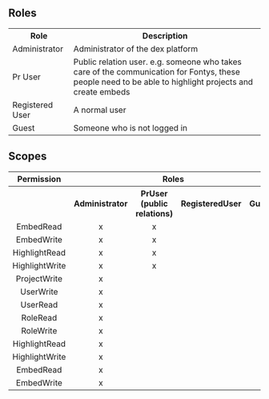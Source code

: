 ## Roles
<table>
   <tr>
    <th>Role</th>
    <th>Description</th>
  </tr>
  <tr>
     <td>Administrator</td>
     <td>Administrator of the dex platform</td>
  </tr>
  <tr>
     <td>Pr User</td>
     <td>Public relation user. e.g. someone who takes care of the communication for Fontys, these people need to be able to highlight projects and create 
     embeds</td>
  </tr>
  <tr>
     <td>Registered User</td>
     <td>A normal user</td>
  </tr>
  <tr>
     <td>Guest</td>
     <td>Someone who is not logged in</td>
  </tr>
</table>

## Scopes

<table>
  <tr>
    <th>Permission</th>
    <th colspan="4">Roles</th>
  </tr>
  <tr>
    <th/>
    <th>Administrator</th>
    <th>PrUser (public relations)</th>
    <th>RegisteredUser</th>
    <th>Guest</th>
  </tr>
  <tr align="center">
    <td colspan="1">EmbedRead</td>
    <td> x </td>
    <td> x </td>
    <td>  </td>
    <td>  </td>
  </tr>
<tr align="center">
    <td colspan="1">EmbedWrite</td>
    <td> x </td>
    <td> x </td>
    <td>  </td>
    <td>  </td>
  </tr>
<tr align="center">
    <td colspan="1">HighlightRead</td>
    <td> x </td>
    <td> x </td>
    <td>  </td>
    <td>  </td>
  </tr>
<tr align="center">
    <td colspan="1">HighlightWrite</td>
    <td> x </td>
    <td> x </td>
    <td>  </td>
    <td>  </td>
  </tr>
<tr align="center">
    <td colspan="1">ProjectWrite</td>
    <td> x </td>
    <td>  </td>
    <td>  </td>
    <td>  </td>
  </tr>
<tr align="center">
    <td colspan="1">UserWrite</td>
    <td> x </td>
    <td>  </td>
    <td>  </td>
    <td>  </td>
  </tr>
<tr align="center">
    <td colspan="1">UserRead</td>
    <td> x </td>
    <td>  </td>
    <td>  </td>
    <td>  </td>
  </tr>
<tr align="center">
    <td colspan="1">RoleRead</td>
    <td> x </td>
    <td>  </td>
    <td>  </td>
    <td>  </td>
  </tr>
<tr align="center">
    <td colspan="1">RoleWrite</td>
    <td> x </td>
    <td>  </td>
    <td>  </td>
    <td>  </td>
  </tr>
<tr align="center">
    <td colspan="1">HighlightRead</td>
    <td> x </td>
    <td>  </td>
    <td>  </td>
    <td>  </td>
  </tr>
<tr align="center">
    <td colspan="1">HighlightWrite</td>
    <td> x </td>
    <td>  </td>
    <td>  </td>
    <td>  </td>
  </tr>
<tr align="center">
    <td colspan="1">EmbedRead</td>
    <td> x </td>
    <td>  </td>
    <td>  </td>
    <td>  </td>
  </tr>
<tr align="center">
    <td colspan="1">EmbedWrite</td>
    <td> x </td>
    <td>  </td>
    <td>  </td>
    <td>  </td>
  </tr>
</table>